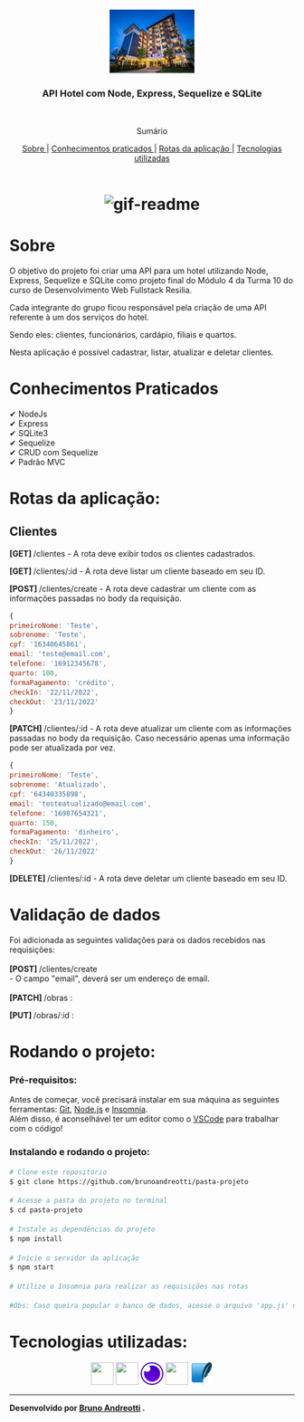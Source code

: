 <br />
<p align="center">
    <img src="./readme/download.jpg" alt="Logo" width="150">

  <h3 align="center">API Hotel com Node, Express, Sequelize e SQLite</h3>
 <br />
  <p align="center">
     Sumário
      <p align="center">
  <a href="#sobre"> Sobre </a> |
  <a href="#conhecimentos-praticados"> Conhecimentos praticados </a> |
  <a href="#rotas-da-aplicação"> Rotas da aplicação </a> |
  <a href="#tecnologias-utilizadas"> Tecnologias utilizadas </a>      
       <br />
    <br />
    <h1 align="center">
    <img src="./readme/pensamentos.gif" alt="gif-readme">
 </h1>
  </p>
</p>


# Sobre
O objetivo do projeto foi criar uma API para um hotel utilizando Node, Express, Sequelize e SQLite como projeto final do Módulo 4 da Turma 10 do curso de Desenvolvimento Web Fullstack Resilia.

Cada integrante do grupo ficou responsável pela criação de uma API referente à um dos serviços do hotel. 

Sendo eles: clientes, funcionários, cardápio, filiais e quartos.

Nesta aplicação é possível cadastrar, listar, atualizar e deletar clientes.

# Conhecimentos Praticados
✔ NodeJs <br>
✔ Express <br>
✔ SQLite3 <br>
✔ Sequelize <br>
✔ CRUD com Sequelize <br>
✔ Padrão MVC


# Rotas da aplicação:

## Clientes

<b>[GET] </b> /clientes - A rota deve exibir todos os clientes cadastrados.<br>

<b>[GET] </b> /clientes/:id - A rota deve listar um cliente baseado em seu ID.<br>

<b>[POST] </b> /clientes/create - A rota deve cadastrar um cliente com as informações passadas no body da requisição.<br>

```javascript
{
primeiroNome: 'Teste',
sobrenome: 'Teste',
cpf: '16340645861',
email: 'teste@email.com',
telefone: '16912345678',
quarto: 100,
formaPagamento: 'crédito',
checkIn: '22/11/2022',
checkOut: '23/11/2022'
}
```

<b>[PATCH] </b> /clientes/:id - A rota deve atualizar um cliente com as informações passadas no body da requisição. Caso necessário apenas uma informação pode ser atualizada por vez.<br>

```javascript
{
primeiroNome: 'Teste',
sobrenome: 'Atualizado',
cpf: '64340335898',
email: 'testeatualizado@email.com',
telefone: '16987654321',
quarto: 150,
formaPagamento: 'dinheiro',
checkIn: '25/11/2022',
checkOut: '26/11/2022'
}
```

<b>[DELETE] </b> /clientes/:id - A rota deve deletar um cliente baseado em seu ID.<br>

# Validação de dados
 Foi adicionada as seguintes validações para os dados recebidos nas requisições: <br><br>
 <b>[POST] </b> /clientes/create <br> - O campo "email", deverá ser  um endereço de email.<br><br>
 <b>[PATCH] </b> /obras : <br>
 
 
 <b>[PUT] </b> /obras/:id : <br>

# Rodando o projeto:

### Pré-requisitos:
Antes de começar, você precisará instalar em sua máquina as seguintes ferramentas:
[Git](https://git-scm.com), [Node.js](https://nodejs.org/en/) e [Insomnia](https://insomnia.rest/download). <br> Além disso, é aconselhável ter um editor como o [VSCode](https://code.visualstudio.com/) para trabalhar com o código!

### Instalando e rodando o projeto:


```bash
# Clone este repositório
$ git clone https://github.com/brunoandreotti/pasta-projeto

# Acesse a pasta do projeto no terminal
$ cd pasta-projeto 

# Instale as dependências do projeto
$ npm install

# Inicie o servidor da aplicação
$ npm start

# Utilize o Insomnia para realizar as requisições nas rotas

#Obs: Caso queira popular o banco de dados, acesse o arquivo 'app.js' no VSCode, remova o '//' da linha 29 e execute o comando npm start

```






# Tecnologias utilizadas: 
<p align="center">
<a href="https://nodejs.org/en/"><img src="https://cdn.jsdelivr.net/gh/devicons/devicon/icons/nodejs/nodejs-original.svg" height="40" width="40" /></a> <a href="https://expressjs.com/pt-br/"><img src="https://cdn.jsdelivr.net/gh/devicons/devicon/icons/express/express-original-wordmark.svg" height="40" width="40" /></a> <a href="https://insomnia.rest/download"><img src="https://raw.githubusercontent.com/brunoandreotti/biblioteca-backend/79c23c6a4bdd0bc6cb95463ee47741f2226cb0b1/readme/insomnia.svg" height="40" width="40" /></a> <a href="https://sequelize.org"><img src="https://cdn.jsdelivr.net/gh/devicons/devicon/icons/sequelize/sequelize-original.svg" height="40" width="40" /></a> <a href="https://sequelize.org"><img src="./readme/sqlite-icon.svg" height="40" width="40" /></a>
</p>



---
**Desenvolvido por <a href="https://www.linkedin.com/in/bruno-andreotti/">Bruno Andreotti</a> .** 